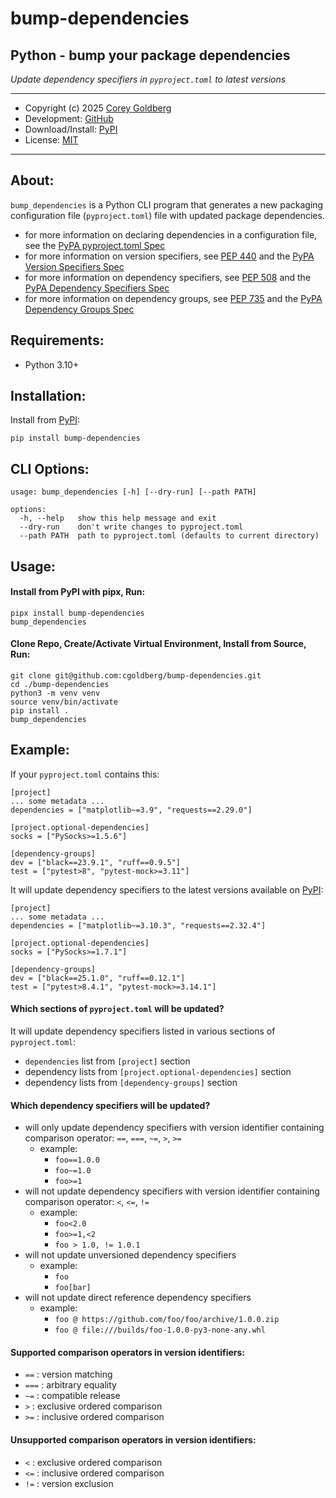 # bump-dependencies

## Python - bump your package dependencies

*Update dependency specifiers in `pyproject.toml` to latest versions*

---

- Copyright (c) 2025 [Corey Goldberg][github-home]
- Development: [GitHub][github-repo]
- Download/Install: [PyPI][pypi-bump-dependencies]
- License: [MIT][mit-license]

----

## About:

`bump_dependencies` is a Python CLI program that generates a new packaging
configuration file (`pyproject.toml`) file with updated package dependencies.

- for more information on declaring dependencies in a configuration file, see the [PyPA pyproject.toml Spec][pypa-pyproject-dependencies]
- for more information on version specifiers, see [PEP 440][pep-440] and the [PyPA Version Specifiers Spec][pypa-version-specifiers]
- for more information on dependency specifiers, see [PEP 508][pep-508] and the [PyPA Dependency Specifiers Spec][pypa-dependency-specifiers]
- for more information on dependency groups, see [PEP 735][pep-735] and the [PyPA Dependency Groups Spec][pypa-dependency-groups]

## Requirements:

- Python 3.10+

## Installation:

Install from [PyPI][pypi-bump-dependencies]:

```
pip install bump-dependencies
```

## CLI Options:

```
usage: bump_dependencies [-h] [--dry-run] [--path PATH]

options:
  -h, --help   show this help message and exit
  --dry-run    don't write changes to pyproject.toml
  --path PATH  path to pyproject.toml (defaults to current directory)
```

## Usage:

#### Install from PyPI with pipx, Run:

```
pipx install bump-dependencies
bump_dependencies
```

#### Clone Repo, Create/Activate Virtual Environment, Install from Source, Run:

```
git clone git@github.com:cgoldberg/bump-dependencies.git
cd ./bump-dependencies
python3 -m venv venv
source venv/bin/activate
pip install .
bump_dependencies
```

## Example:

If your `pyproject.toml` contains this:

```
[project]
... some metadata ...
dependencies = ["matplotlib~=3.9", "requests==2.29.0"]

[project.optional-dependencies]
socks = ["PySocks>=1.5.6"]

[dependency-groups]
dev = ["black==23.9.1", "ruff==0.9.5"]
test = ["pytest>8", "pytest-mock>=3.11"]
```

It will update dependency specifiers to the latest versions available on [PyPI][pypi-home]:

```
[project]
... some metadata ...
dependencies = ["matplotlib~=3.10.3", "requests==2.32.4"]

[project.optional-dependencies]
socks = ["PySocks>=1.7.1"]

[dependency-groups]
dev = ["black==25.1.0", "ruff==0.12.1"]
test = ["pytest>8.4.1", "pytest-mock>=3.14.1"]
```

#### Which sections of `pyproject.toml` will be updated?

It will update dependency specifiers listed in various sections of `pyproject.toml`:

- `dependencies` list from `[project]` section
- dependency lists from `[project.optional-dependencies]` section
- dependency lists from `[dependency-groups]` section

#### Which dependency specifiers will be updated?

- will only update dependency specifiers with version identifier
  containing comparison operator: `==`, `===`, `~=`, `>`, `>=`
  - example:
    - `foo==1.0.0`
    - `foo~=1.0`
    - `foo>=1`
- will not update dependency specifiers with version identifier
  containing comparison operator: `<`, `<=`, `!=`
  - example:
    - `foo<2.0`
    - `foo>=1,<2`
    - `foo > 1.0, != 1.0.1`
- will not update unversioned dependency specifiers
  - example:
    - `foo`
    - `foo[bar]`
- will not update direct reference dependency specifiers
  - example:
    - `foo @ https://github.com/foo/foo/archive/1.0.0.zip`
    - `foo @ file:///builds/foo-1.0.0-py3-none-any.whl`

#### Supported comparison operators in version identifiers:

- `==` : version matching
- `===` : arbitrary equality
- `~=` : compatible release
- `>` : exclusive ordered comparison
- `>=` : inclusive ordered comparison

#### Unsupported comparison operators in version identifiers:

- `<` : exclusive ordered comparison
- `<=` : inclusive ordered comparison
- `!=` : version exclusion

[github-home]: https://github.com/cgoldberg
[github-repo]: https://github.com/cgoldberg/bump-dependencies
[pypi-home]: https://pypi.org
[pypi-bump-dependencies]: https://pypi.org/project/bump-dependencies
[mit-license]: https://raw.githubusercontent.com/cgoldberg/bump-dependencies/refs/heads/main/LICENSE
[pep-440]: https://peps.python.org/pep-0440
[pep-508]: https://peps.python.org/pep-0508
[pep-735]: https://peps.python.org/pep-0735
[pypa-version-specifiers]: https://packaging.python.org/en/latest/specifications/version-specifiers
[pypa-dependency-specifiers]: https://packaging.python.org/en/latest/specifications/dependency-specifiers
[pypa-dependency-groups]: https://packaging.python.org/en/latest/specifications/dependency-groups
[pypa-pyproject-dependencies]: https://packaging.python.org/en/latest/specifications/pyproject-toml/#dependencies-optional-dependencies
